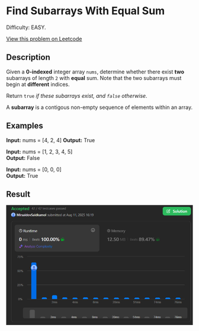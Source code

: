 # Find Subarrays With Equal Sum

Difficulty: EASY.

[View this problem on Leetcode](https://leetcode.com/problems/find-subarrays-with-equal-sum/)

## Description

Given a **0-indexed** integer array `nums`, determine whether there exist **two** subarrays of length `2` with **equal** sum. Note that the two subarrays must begin at **different** indices.

Return `true` _if these subarrays exist, and `false` otherwise_.

A **subarray** is a contigous non-empty sequence of elements within an array.

## Examples

**Input:** nums = [4, 2, 4] 
**Output:** True

**Input:** nums = [1, 2, 3, 4, 5]  
**Output:** False

**Input:** nums = [0, 0, 0]  
**Output:** True

## Result

![Result-on-Leetcode](result.png)
